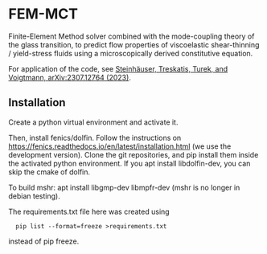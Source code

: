 # FEM-MCT
Finite-Element Method solver combined with the mode-coupling theory of the glass transition, to predict flow properties of viscoelastic shear-thinning / yield-stress fluids using a microscopically derived constitutive equation.

For application of the code, see [Steinhäuser, Treskatis, Turek, and Voigtmann, arXiv:2307.12764 (2023)](https://arxiv.org/abs/2307.12764).

## Installation

Create a python virtual environment and activate it.

Then, install fenics/dolfin. Follow the instructions on https://fenics.readthedocs.io/en/latest/installation.html (we use the development version). Clone the git repositories, and pip install them inside the activated python environment. If you apt install libdolfin-dev, you can skip the cmake of dolfin.

To build mshr: apt install libgmp-dev libmpfr-dev (mshr is no longer in debian testing).

The requirements.txt file here was created using
```
  pip list --format=freeze >requirements.txt
```
instead of pip freeze.
